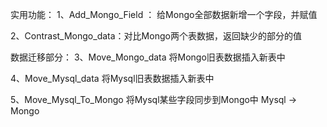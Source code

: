 实用功能：
1、Add_Mongo_Field ： 给Mongo全部数据新增一个字段，并赋值

2、Contrast_Mongo_data：对比Mongo两个表数据，返回缺少的部分的值


数据迁移部分：
3、Move_Mongo_data  将Mongo旧表数据插入新表中

4、Move_Mysql_data    将Mysql旧表数据插入新表中

5、Move_Mysql_To_Mongo   将Mysql某些字段同步到Mongo中  Mysql -> Mongo
